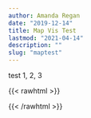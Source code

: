 ```yaml
---
author: Amanda Regan
date: "2019-12-14"
title: Map Vis Test
lastmod: "2021-04-14"
description: ""
slug: "maptest"
---
```

test 1, 2, 3

{{< rawhtml >}}

<style>

html, body, #map {
  position: relative;
  height: 400px;  /* or as desired */
  width: 100%;
}
</style>
{{< /rawhtml >}}
